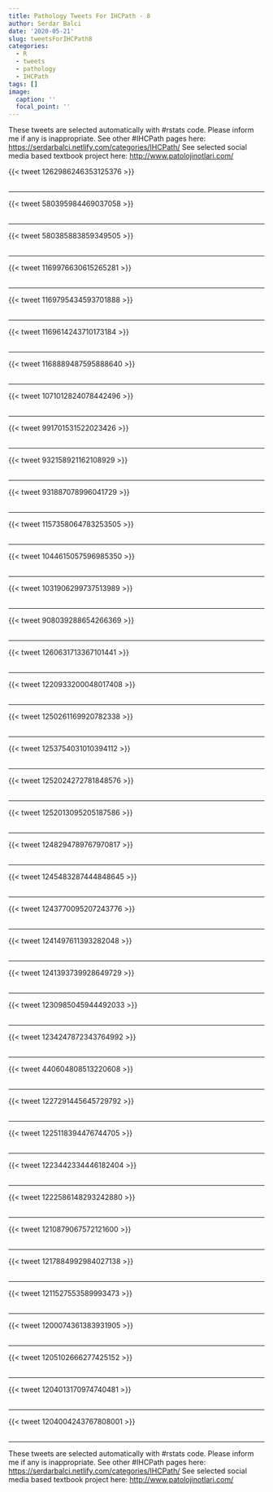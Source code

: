 ```yaml
---
title: Pathology Tweets For IHCPath - 8
author: Serdar Balci
date: '2020-05-21'
slug: tweetsForIHCPath8
categories:
  - R
  - tweets
  - pathology
  - IHCPath
tags: []
image:
  caption: ''
  focal_point: ''
---
```



These tweets are selected automatically with #rstats code. Please inform me if any is inappropriate.
See other #IHCPath pages here: https://serdarbalci.netlify.com/categories/IHCPath/ 
See selected social media based textbook project here: http://www.patolojinotlari.com/

{{< tweet 1262986246353125376 >}}
<br>
<br>
<hr>
{{< tweet 580395984469037058 >}}
<br>
<br>
<hr>
{{< tweet 580385883859349505 >}}
<br>
<br>
<hr>
{{< tweet 1169976630615265281 >}}
<br>
<br>
<hr>
{{< tweet 1169795434593701888 >}}
<br>
<br>
<hr>
{{< tweet 1169614243710173184 >}}
<br>
<br>
<hr>
{{< tweet 1168889487595888640 >}}
<br>
<br>
<hr>
{{< tweet 1071012824078442496 >}}
<br>
<br>
<hr>
{{< tweet 991701531522023426 >}}
<br>
<br>
<hr>
{{< tweet 932158921162108929 >}}
<br>
<br>
<hr>
{{< tweet 931887078996041729 >}}
<br>
<br>
<hr>
{{< tweet 1157358064783253505 >}}
<br>
<br>
<hr>
{{< tweet 1044615057596985350 >}}
<br>
<br>
<hr>
{{< tweet 1031906299737513989 >}}
<br>
<br>
<hr>
{{< tweet 908039288654266369 >}}
<br>
<br>
<hr>
{{< tweet 1260631713367101441 >}}
<br>
<br>
<hr>
{{< tweet 1220933200048017408 >}}
<br>
<br>
<hr>
{{< tweet 1250261169920782338 >}}
<br>
<br>
<hr>
{{< tweet 1253754031010394112 >}}
<br>
<br>
<hr>
{{< tweet 1252024272781848576 >}}
<br>
<br>
<hr>
{{< tweet 1252013095205187586 >}}
<br>
<br>
<hr>
{{< tweet 1248294789767970817 >}}
<br>
<br>
<hr>
{{< tweet 1245483287444848645 >}}
<br>
<br>
<hr>
{{< tweet 1243770095207243776 >}}
<br>
<br>
<hr>
{{< tweet 1241497611393282048 >}}
<br>
<br>
<hr>
{{< tweet 1241393739928649729 >}}
<br>
<br>
<hr>
{{< tweet 1230985045944492033 >}}
<br>
<br>
<hr>
{{< tweet 1234247872343764992 >}}
<br>
<br>
<hr>
{{< tweet 440604808513220608 >}}
<br>
<br>
<hr>
{{< tweet 1227291445645729792 >}}
<br>
<br>
<hr>
{{< tweet 1225118394476744705 >}}
<br>
<br>
<hr>
{{< tweet 1223442334446182404 >}}
<br>
<br>
<hr>
{{< tweet 1222586148293242880 >}}
<br>
<br>
<hr>
{{< tweet 1210879067572121600 >}}
<br>
<br>
<hr>
{{< tweet 1217884992984027138 >}}
<br>
<br>
<hr>
{{< tweet 1211527553589993473 >}}
<br>
<br>
<hr>
{{< tweet 1200074361383931905 >}}
<br>
<br>
<hr>
{{< tweet 1205102666277425152 >}}
<br>
<br>
<hr>
{{< tweet 1204013170974740481 >}}
<br>
<br>
<hr>
{{< tweet 1204004243767808001 >}}
<br>
<br>
<hr>


These tweets are selected automatically with #rstats code. Please inform me if any is inappropriate.
See other #IHCPath pages here: https://serdarbalci.netlify.com/categories/IHCPath/ 
See selected social media based textbook project here: http://www.patolojinotlari.com/
